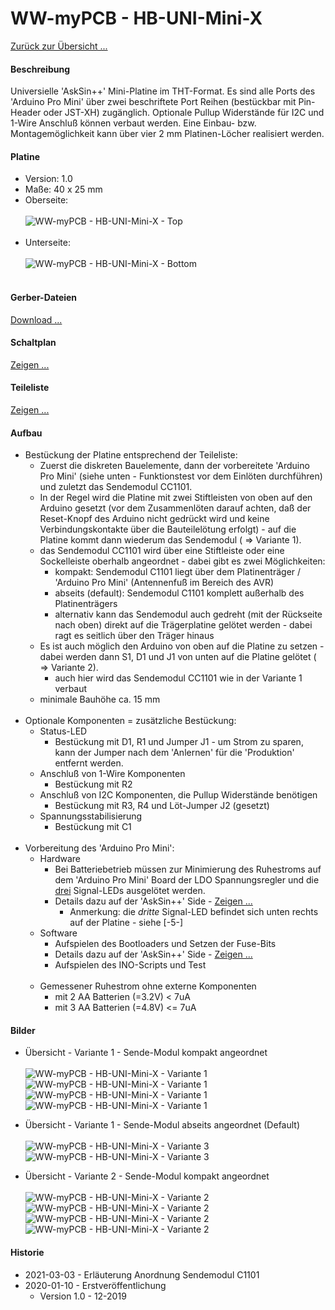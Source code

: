 # WW-myPCB - HB-UNI-Mini-X

[Zurück zur Übersicht ...](../README.md)

#### Beschreibung

Universielle 'AskSin++' Mini-Platine im THT-Format. Es sind alle Ports des 'Arduino Pro Mini' über zwei beschriftete Port Reihen (bestückbar mit Pin-Header oder JST-XH) zugänglich. Optionale Pullup Widerstände für I2C und 1-Wire Anschluß können verbaut werden. Eine Einbau- bzw. Montagemöglichkeit kann über vier 2 mm Platinen-Löcher realisiert werden.

#### Platine
- Version: 1.0
- Maße: 40 x 25 mm
- Oberseite:
  <br><br>
![WW-myPCB - HB-UNI-Mini-X - Top](./img/PCB_HB-UNI-Mini-X_1.0_Top.jpg "HB-UNI-Mini-X - Top")
<br><br>
- Unterseite:
  <br><br>
![WW-myPCB - HB-UNI-Mini-X - Bottom](./img/PCB_HB-UNI-Mini-X_1.0_Bottom.jpg "HB-UNI-Mini-X - Bottom")
<br><br>

#### Gerber-Dateien
[Download ...](./bin/Gerber_HB-UNI-Mini-X_1.0.zip)

#### Schaltplan
[Zeigen ...](./bin/HB-UNI-Mini-X_1.0.pdf)

#### Teileliste
[Zeigen ...](./bin/HB-UNI-Mini-X_1.0_Teileliste.txt)

#### Aufbau
- Bestückung der Platine entsprechend der Teileliste:
  - Zuerst die diskreten Bauelemente, dann der vorbereitete 'Arduino Pro Mini' (siehe unten - Funktionstest vor dem Einlöten durchführen) und zuletzt das Sendemodul CC1101.
  - In der Regel wird die Platine mit zwei Stiftleisten von oben auf den Arduino gesetzt (vor dem Zusammenlöten darauf achten, daß der Reset-Knopf des Arduino nicht gedrückt wird und keine Verbindungskontakte über die Bauteilelötung erfolgt) - auf die Platine kommt dann wiederum das Sendemodul ( => Variante 1).
  - das Sendemodul CC1101 wird über eine Stiftleiste oder eine Sockelleiste oberhalb angeordnet - dabei gibt es zwei Möglichkeiten:
      - kompakt: Sendemodul C1101 liegt über dem Platinenträger / 'Arduino Pro Mini' (Antennenfuß im Bereich des AVR)
      - abseits (default): Sendemodul C1101 komplett außerhalb des Platinenträgers
    - alternativ kann das Sendemodul auch gedreht (mit der Rückseite nach oben) direkt auf die Trägerplatine gelötet werden - dabei ragt es seitlich über den Träger hinaus
  - Es ist auch möglich den Arduino von oben auf die Platine zu setzen - dabei werden dann S1, D1 und J1 von unten auf die Platine gelötet ( => Variante 2).
    - auch hier wird das Sendemodul CC1101 wie in der Variante 1 verbaut
  - minimale Bauhöhe ca. 15 mm
<br><br>
- Optionale Komponenten = zusätzliche Bestückung:
  - Status-LED
    - Bestückung mit D1, R1 und Jumper J1 - um Strom zu sparen, kann der Jumper nach dem 'Anlernen' für die 'Produktion' entfernt werden.
  - Anschluß von 1-Wire Komponenten
    - Bestückung mit R2
  - Anschluß von I2C Komponenten, die Pullup Widerstände benötigen
    - Bestückung mit R3, R4 und Löt-Jumper J2 (gesetzt)
  - Spannungsstabilisierung
    - Bestückung mit C1
<br><br>
- Vorbereitung des 'Arduino Pro Mini':
    - Hardware
      - Bei Batteriebetrieb müssen zur Minimierung des Ruhestroms auf dem 'Arduino Pro Mini' Board der LDO Spannungsregler und die <u>drei</u> Signal-LEDs ausgelötet werden.
      - Details dazu auf der 'AskSin++' Side - [Zeigen ...](https://asksinpp.de/Grundlagen/01_hardware.html#batteriebetrieb)
        - Anmerkung: die *dritte* Signal-LED befindet sich unten rechts auf der Platine - siehe [-5-]
    - Software
      - Aufspielen des Bootloaders und Setzen der Fuse-Bits
      - Details dazu auf der 'AskSin++' Side - [Zeigen ...](https://asksinpp.de/Grundlagen/FAQ/babbling_idiot.html#anschluss-des-isp)
      -  Aufspielen des INO-Scripts und Test
    <br><br>
    - Gemessener Ruhestrom ohne externe Komponenten
      - mit 2 AA Batterien (=3.2V) < 7uA
      - mit 3 AA Batterien (=4.8V) <= 7uA

#### Bilder
- Übersicht - Variante 1 - Sende-Modul kompakt angeordnet<br><br>
![WW-myPCB - HB-UNI-Mini-X - Variante 1](./img/PCB_HB-UNI-Mini-X_1_01.jpg "HB-UNI-Mini-X - Variante 1")
![WW-myPCB - HB-UNI-Mini-X - Variante 1](./img/PCB_HB-UNI-Mini-X_1_02.jpg "HB-UNI-Mini-X - Variante 1")
![WW-myPCB - HB-UNI-Mini-X - Variante 1](./img/PCB_HB-UNI-Mini-X_1_03.jpg "HB-UNI-Mini-X - Variante 1")
![WW-myPCB - HB-UNI-Mini-X - Variante 1](./img/PCB_HB-UNI-Mini-X_1_04.jpg "HB-UNI-Mini-X - Variante 1")

- Übersicht - Variante 1 - Sende-Modul abseits angeordnet (Default)<br><br>
![WW-myPCB - HB-UNI-Mini-X - Variante 3](./img/PCB_HB-UNI-Mini-X_3_01.jpg "HB-UNI-Mini-X - Variante 3")
![WW-myPCB - HB-UNI-Mini-X - Variante 3](./img/PCB_HB-UNI-Mini-X_3_02.jpg "HB-UNI-Mini-X - Variante 3")

- Übersicht - Variante 2 - Sende-Modul kompakt angeordnet<br><br>
![WW-myPCB - HB-UNI-Mini-X - Variante 2](./img/PCB_HB-UNI-Mini-X_2_01.jpg "HB-UNI-Mini-X - Variante 2")
![WW-myPCB - HB-UNI-Mini-X - Variante 2](./img/PCB_HB-UNI-Mini-X_2_02.jpg "HB-UNI-Mini-X - Variante 2")
![WW-myPCB - HB-UNI-Mini-X - Variante 2](./img/PCB_HB-UNI-Mini-X_2_03.jpg "HB-UNI-Mini-X - Variante 2")
![WW-myPCB - HB-UNI-Mini-X - Variante 2](./img/PCB_HB-UNI-Mini-X_2_04.jpg "HB-UNI-Mini-X - Variante 2")


#### Historie
- 2021-03-03 - Erläuterung Anordnung Sendemodul C1101
- 2020-01-10 - Erstveröffentlichung
  - Version 1.0 - 12-2019
